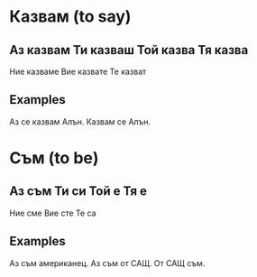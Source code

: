 # Казвам (to say)

Аз	казвам
Ти	казваш
Той	казва
Тя	казва
----------
Ние	казваме
Вие	казвате
Те	казват

## Examples

Аз се казвам Алън.
Казвам се Алън.

# Съм (to be)

Аз	съм
Ти	си
Той	е
Тя	е
-------
Ние	сме
Вие	сте	
Te	са

## Examples 

Аз съм американец.
Аз съм от САЩ.
От САЩ съм.
